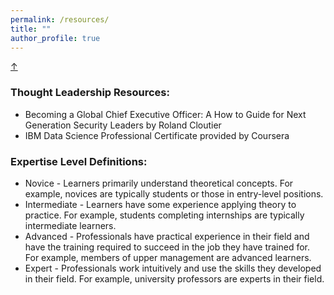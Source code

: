 ```yaml
---
permalink: /resources/
title: ""
author_profile: true
---
```

<!-- Back-to-Top -->
<a class="top-link hide" href="#">↑</a>
<a name="top"></a>

### Thought Leadership Resources:
* Becoming a Global Chief Executive Officer: A How to Guide for Next Generation Security Leaders by Roland Cloutier
* IBM Data Science Professional Certificate provided by Coursera

### Expertise Level Definitions:
* Novice - Learners primarily understand theoretical concepts. For example, novices are typically students or those in entry-level positions.
* Intermediate - Learners have some experience applying theory to practice. For example, students completing internships are typically intermediate learners.
* Advanced - Professionals have practical experience in their field and have the training required to succeed in the job they have trained for. For example, members of upper management are advanced learners.
* Expert - Professionals work intuitively and use the skills they developed in their field. For example, university professors are experts in their field.
